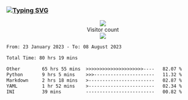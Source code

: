 ### <a href="https://git.io/typing-svg"><img src="https://readme-typing-svg.herokuapp.com?font=Fira+Code&pause=1000&width=435&lines=+Hi+%F0%9F%91%8B+There+is+Chenghow" alt="Typing SVG" /></a>
<p align="center"> 
  <img src="https://github-readme-stats.vercel.app/api?username=chenghow&show_icons=true"><br>
  Visitor count<br>
  <img src="https://profile-counter.glitch.me/chenghow/count.svg">
</p>

<!--START_SECTION:waka-->

```txt
From: 23 January 2023 - To: 08 August 2023

Total Time: 80 hrs 19 mins

Other        65 hrs 55 mins  >>>>>>>>>>>>>>>>>>>>>----   82.07 %
Python       9 hrs 5 mins    >>>----------------------   11.32 %
Markdown     2 hrs 18 mins   >------------------------   02.87 %
YAML         1 hr 52 mins    >------------------------   02.34 %
INI          39 mins         -------------------------   00.82 %
```

<!--END_SECTION:waka-->

